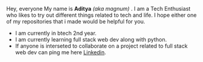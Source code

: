 <!---
- 👋 Hi, I’m @Magnum-07
- 👀 I’m interested in ...
- 🌱 I’m currently learning ...
- 💞️ I’m looking to collaborate on ...
- 📫 How to reach me ...
--->
<!---
Magnum-07/Magnum-07 is a ✨ special ✨ repository because its `README.md` (this file) appears on your GitHub profile.
You can click the Preview link to take a look at your changes.
--->

Hey, everyone My name is **Aditya** *(aka magnum)* . I am a Tech Enthusiast who likes to try out different things related to tech and life.
I hope either one of my repositories that i made would be helpful for you.
- I am currently in btech 2nd year.
- I am currently learning full stack web dev along with python.
- If anyone is interseted to collaborate on a project related to full stack web dev can ping me here [Linkedin](https://www.linkedin.com/in/aditya-garg-a27a48145/).
